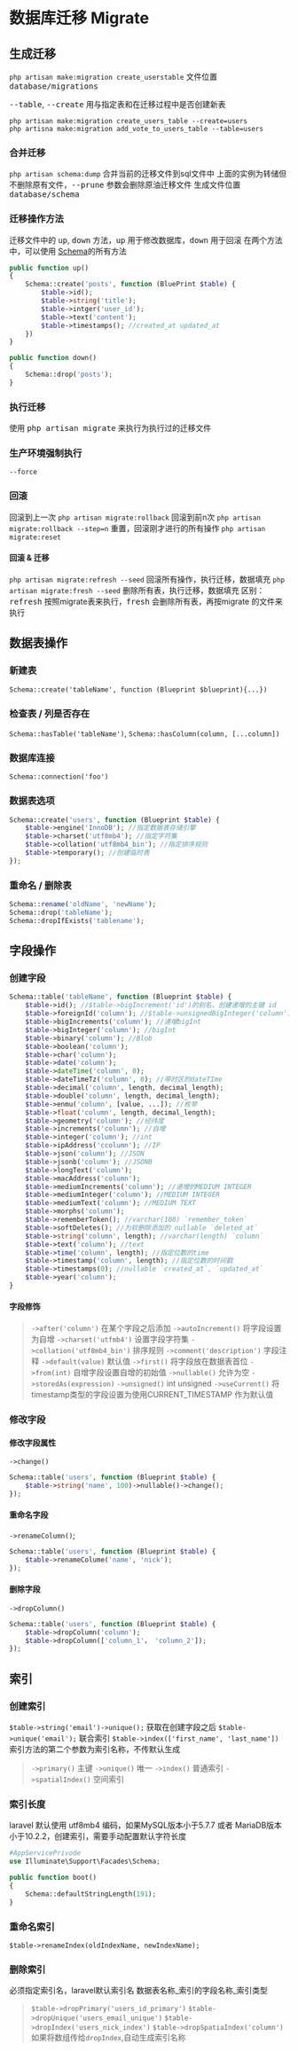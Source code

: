 # 数据库迁移 Migrate

## 生成迁移
`php artisan make:migration create_userstable`
文件位置 <kbd>database/migrations</kbd>

<kbd>--table</kbd>, <kbd>--create</kbd> 用与指定表和在迁移过程中是否创建新表
```
php artisan make:migration create_users_table --create=users
php artisna make:migration add_vote_to_users_table --table=users
```

### 合并迁移
`php artisan schema:dump` 合并当前的迁移文件到sql文件中
上面的实例为转储但不删除原有文件，<kbd>--prune</kbd> 参数会删除原油迁移文件
生成文件位置 <kbd>database/schema</kbd>

### 迁移操作方法
迁移文件中的 <kbd>up</kbd>, <kbd>down</kbd> 方法，<kbd>up</kbd> 用于修改数据库，<kbd>down</kbd> 用于回滚
在两个方法中，可以使用 [Schema](https://learnku.com/docs/laravel/8.x/migrations/9403#creating-tables)的所有方法

```php
public function up()
{
    Schema::create('posts', function (BluePrint $table) {
        $table->id();
        $table->string('title');
        $table->intger('user_id');
        $table->text('content');
        $table->timestamps(); //created_at updated_at
    })
}

public function down()
{
    Schema::drop('posts');
}
```

### 执行迁移
使用 <kbd>php artisan migrate</kbd> 来执行为执行过的迁移文件

### 生产环境强制执行
`--force`

### 回滚
回滚到上一次
`php artisan migrate:rollback`
回滚到前n次
`php artisan migrate:rollback --step=n`
重置，回滚刚才进行的所有操作
`php artisan migrate:reset`
#### 回滚 & 迁移
`php artisan migrate:refresh --seed` 回滚所有操作，执行迁移，数据填充
`php artisan migrate:fresh --seed` 删除所有表，执行迁移，数据填充
区别：<kbd>refresh</kbd> 按照migrate表来执行，<kbd>fresh</kbd> 会删除所有表，再按migrate 的文件来执行

## 数据表操作
### 新建表
`Schema::create('tableName', function (Blueprint $blueprint){...})`
### 检查表 / 列是否存在
`Schema::hasTable('tableName')`, `Schema::hasColumn(column, [...column])`
### 数据库连接
`Schema::connection('foo')`
### 数据表选项
```php
Schema::create('users', function (Blueprint $table) {
    $table->engine('InnoDB'); //指定数据表存储引擎
    $table->charset('utf8mb4'); //指定字符集
    $table->collation('utf8mb4_bin'); //指定排序规则
    $table->temporary(); //创建临时表
});
```

### 重命名 / 删除表
```php
Schema::rename('oldName', 'newName');
Schema::drop('tableName');
Schema::dropIfExists('tablename');
```

## 字段操作
### 创建字段
```php
Schema::table('tableName', function (Blueprint $table) {
    $table->id(); //$table->bigIncrement('id')的别名，创建递增的主键 id
    $table->foreignId('column'); //$table->unsignedBigInteger('column') 外键id
    $table->bigIncrements('column'); //递增bigInt
    $table->bigInteger('column'); //bigInt
    $table->binary('column'); //Blob
    $table->boolean('column');
    $table->char('column');
    $table->date('column');
    $table->dateTime('column', 0);
    $table->dateTimeTz('column', 0); //带时区的dateTIme
    $table->decimal('column', length, decimal_length);
    $table->double('column', length, decimal_length);
    $table->enmu('column', [value, ...]); //枚举
    $table->float('column', length, decimal_length);
    $table->geometry('column'); //经纬度
    $table->increments('column'); //自增
    $table->integer('column'); //int
    $table->ipAddress('ccolumn'); //IP
    $table->json('column'); //JSON
    $table->jsonb('column'); //JSONB
    $table->longText('column');
    $table->macAddress('column');
    $table->mediumIncrements('column'); //递增的MEDIUM INTEGER
    $table->mediumInteger('column'); //MEDIUM INTEGER
    $table->mediumText('column'); //MEDIUM TEXT
    $table->morphs('column'); 
    $table->rememberToken(); //varchar(100) `remember_token`
    $table->softDeletes(); //为软删除添加的 nullable `deleted_at`
    $table->string('column', length); //varchar(length) `column`
    $table->text('column'); //text
    $table->time('column', length); //指定位数的time
    $table->timestamp('column', length); //指定位数的时间戳
    $table->timestamps(0); //nullable `created_at`, `updated_at`
    $table->year('column');
}
```

#### 字段修饰
> `->after('column')` 在某个字段之后添加
> `->autoIncrement()` 将字段设置为自增
> `->charset('utfmb4')` 设置字段字符集
> `->collation('utf8mb4_bin')` 排序规则
> `->comment('description')` 字段注释
> `->default(value)` 默认值
> `->first()` 将字段放在数据表首位
> `->from(int)` 自增字段设置自增的初始值
> `->nullable()` 允许为空
> `->storedAs(expression)` 
> `->unsigned()` int unsigned
> `->useCurrent()` 将timestamp类型的字段设置为使用CURRENT_TIMESTAMP 作为默认值

### 修改字段
#### 修改字段属性
`->change()`
```php
Schema::table('users', function (Blueprint $table) {
    $table->string('name', 100)->nullable()->change();
});
```
#### 重命名字段
`->renameColumn()`;
```php
Schema::table('users', function (Blueprint $table) {
    $table->renameColume('name', 'nick');
});
```

#### 删除字段
`->dropColumn()`
```php
Schema::table('users', function (Blueprint $table) {
    $table->dropColumn('column');
    $table->dropColumn(['column_1'， 'column_2']);
});
```

## 索引
### 创建索引
`$table->string('email')->unique();`
获取在创建字段之后 `$table->unique('email');`
联合索引 `$table->index(['first_name', 'last_name'])`
索引方法的第二个参数为索引名称，不传默认生成
> `->primary()` 主键
> `->unique()` 唯一
> `->index()` 普通索引
> `->spatialIndex()` 空间索引

### 索引长度
laravel 默认使用 utf8mb4 编码，如果MySQL版本小于5.7.7 或者 MariaDB版本小于10.2.2，创建索引，需要手动配置默认字符长度
```php
#AppServicePrivode
use Illuminate\Support\Facades\Schema;

public function boot()
{
    Schema::defaultStringLength(191);
}
```

### 重命名索引
`$table->renameIndex(oldIndexName, newIndexName);`

### 删除索引
必须指定索引名，laravel默认索引名 数据表名称_索引的字段名称_索引类型
> `$table->dropPrimary('users_id_primary')`
> `$table->dropUnique('users_email_unique')`
> `$table->dropIndex('users_nick_index')`
> `$table->dropSpatiaIndex('column')`
如果将数组传给`dropIndex`,自动生成索引名称
